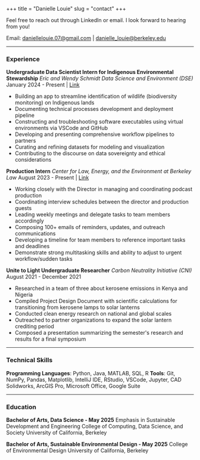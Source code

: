 +++
title = "Danielle Louie"
slug = "contact"
+++

Feel free to reach out through LinkedIn or email. I look forward to hearing from you!

Email: daniellelouie.07@gmail.com | danielle_louie@berkeley.edu

---

### Experience
**Undergraduate Data Scientist Intern for Indigenous Environmental Stewardship**
*Eric and Wendy Schmidt Data Science and Environment (DSE)*
January 2024 - Present | <a href="https://dse.berkeley.edu/programs/co-design-technology-tribal-environmental-stewardship" target="_blank" rel="noopener noreferrer">Link</a>
* Building an app to streamline identification of wildlife (biodiversity monitoring) on Indigenous lands
* Documenting technical processes development and deployment pipeline
* Constructing and troubleshooting software executables using virtual environments via VSCode and GitHub
* Developing and presenting comprehensive workflow pipelines to partners
* Curating and refining datasets for modeling and visualization
* Contributing to the discourse on data sovereignty and ethical considerations

**Production Intern**
*Center for Law, Energy, and the Environment at Berkeley Law*
August 2023 - Present | <a href="https://climatebreak.org/" target="_blank" rel="noopener noreferrer">Link</a>
* Working closely with the Director in managing and coordinating podcast production
* Coordinating interview schedules between the director and production guests
* Leading weekly meetings and delegate tasks to team members accordingly
* Composing 100+ emails of reminders, updates, and outreach communications
* Developing a timeline for team members to reference important tasks and deadlines
* Demonstrate strong multitasking skills and ability to adjust to urgent workflow/sudden tasks

**Unite to Light Undergraduate Researcher**
*Carbon Neutrality Initiative (CNI)*
August 2021 - December 2021 
* Researched in a team of three about kerosene emissions in Kenya and Nigeria
* Compiled Project Design Document with scientific calculations for transitioning from kerosene lamps to solar lanterns
* Conducted clean energy research on national and global scales
* Outreached to partner organizations to expand the solar lantern crediting period 
* Composed a presentation summarizing the semester's research and results for a final symposium

---

### Technical Skills
**Programming Languages**: Python, Java, MATLAB, SQL, R
**Tools**: Git, NumPy, Pandas, Matplotlib, IntelliJ IDE, RStudio, VSCode, Jupyter, CAD Solidworks, ArcGIS Pro, Microsoft Office, Google Suite

---

### Education
**Bachelor of Arts, Data Science - May 2025**
Emphasis in Sustainable Development and Engineering
College of Computing, Data Science, and Society
University of California, Berkeley

**Bachelor of Arts, Sustainable Environmental Design - May 2025**
College of Environmental Design
University of California, Berkeley
